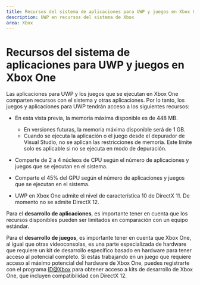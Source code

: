 ```yaml
---
title: Recursos del sistema de aplicaciones para UWP y juegos en Xbox One
description: UWP en recursos del sistema de Xbox
area: Xbox
---
```


# Recursos del sistema de aplicaciones para UWP y juegos en Xbox One

Las aplicaciones para UWP y los juegos que se ejecutan en Xbox One comparten recursos con el sistema y otras aplicaciones. 
Por lo tanto, los juegos y aplicaciones para UWP tendrán acceso a los siguientes recursos:

* En esta vista previa, la memoria máxima disponible es de 448 MB.
    * En versiones futuras, la memoria máxima disponible será de 1 GB.
    * Cuando se ejecuta la aplicación o el juego desde el depurador de Visual Studio, no se aplican las restricciones de memoria. Este límite solo es aplicable si no se ejecuta en modo de depuración.

* Comparte de 2 a 4 núcleos de CPU según el número de aplicaciones y juegos que se ejecutan en el sistema.

* Comparte el 45% del GPU según el número de aplicaciones y juegos que se ejecutan en el sistema.

* UWP en Xbox One admite el nivel de característica 10 de DirectX 11. De momento no se admite DirectX 12. 

Para el **desarrollo de aplicaciones**, es importante tener en cuenta que los recursos disponibles pueden ser limitados en comparación con un equipo estándar.

Para el **desarrollo de juegos**, es importante tener en cuenta que Xbox One, al igual que otras videoconsolas, 
es una parte especializada de hardware que requiere un kit de desarrollo específico basado en hardware para tener acceso al potencial completo. 
Si estás trabajando en un juego que requiere acceso al máximo potencial del hardware de Xbox One, 
puedes registrarte con el programa [ID@Xbox](http://www.xbox.com/en-us/Developers/id) para obtener acceso a kits de desarrollo de Xbox One, que incluyen compatibilidad con DirectX 12.


<!--HONumber=Mar16_HO5-->


